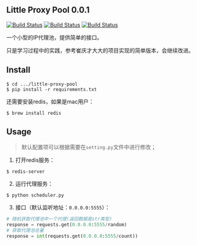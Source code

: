 ## Little Proxy Pool 0.0.1

<p align="left">
	<a href="#"><img src='https://img.shields.io/badge/build-passing-brightgreen.svg' alt="Build Status"></a>
    <a href="#"><img src='https://img.shields.io/badge/python%20version-3.7.7-brightgreen.svg' alt="Build Status"></a>
    <a href="#"><img src='https://img.shields.io/badge/redis%20version-5.0.4-brightgreen.svg' alt="Build Status"></a>
</p>

一个小型的IP代理池，提供简单的接口。

只是学习过程中的实践，参考崔庆才大大的项目实现的简单版本，会继续改进。



## Install

```
$ cd .../little-proxy-pool
$ pip install -r requirements.txt
```

还需要安装redis，如果是mac用户：

```
$ brew install redis
```



## Usage

> 默认配置项可以根据需要在`setting.py`文件中进行修改；


1. 打开redis服务：

```
$ redis-server
```

2. 运行代理服务：

```
$ python scheduler.py
```

3. 接口（默认监听地址：`0.0.0.0:5555`）：

```python
# 随机获取代理池中一个代理(返回数据是str类型)
response = requests.get(0.0.0.0:5555/random)
# 获取代理池总量
response = int(requests.get(0.0.0.0:5555/count))
```

